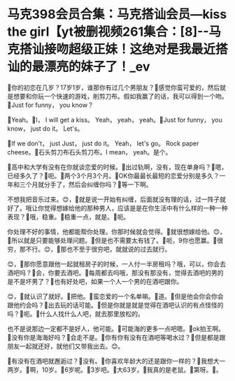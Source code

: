# 马克398会员合集：马克搭讪会员—kiss the girl【yt被删视频261集合：[8]--马克搭讪接吻超级正妹！这绝对是我最近搭讪的最漂亮的妹子了！_ev

🎼你的初恋在几岁？17岁1岁，谁那你有过几个男朋友？🎼感觉你蛮可爱的，然后就是想要和你玩一个快速的游戏，削剪刀布。假如我赢了的话，我可以得到一个吻。🎼Just for funny， you know？

🎼Yeah。🎼I， I will get a kiss。 Yeah， yeah， yeah。🎼Just for funny， you know， just do it。 Let's。

🎼If we don't， just Just， just do it。 Yeah， let's go。 Rock paper cheese。🎼石头剪刀布石头剪刀布。I mean， yeah。是个。

🎼高中和大学有没有在你就谈恋爱的时候。🎼出过轨啊，没有，现在单身吗？🎼嗯，已经多久了？🎼呃。🎼两个3个月3个月。🎼OK你最最长最短的恋爱分别是多久？一年和三个月就分手了，然后会纠缠你吗？🎼等一下啊。

不想我把音乐过来。😊，🎼就是说一开始有纠缠，后面就没有理的话，过一阵子就好了。哦让你觉得想嫁给他的那种男人，应该是是在你生活中有什么样的一种一种表现？🎼哦，稳重。🎼稳重一点，就是。🎼呃。

你处理不好的事情，他都能帮你处理。你那时候就会觉得。🎼就很想嫁给他。😊，🎼所以就是只要能够处理问题。🎼但是也不需要太有钱了。🎼呃，9你也愿赢。🎼很穷，那不行。😊，🎼那也不至于很穷吧，就就说的过去就行。

😊，🎼那你愿意跟他一起就租房子的时候，一人付一半房租吗？哦，可以，你会去酒吧吗？🎼会，你要去酒吧。🎼每周都去吗哦，那没有那没有，觉得去酒吧的男的是不是坏男了？🎼也有好处吧，如果一个人一个男的在酒吧跟你。

😊，🎼就认识了就好。🎼把他。🎼蛮恋爱的一个名单嘛。🎼道。🎼但是他会你会你会跟他约会吗？🎼出去玩的话可能。🎼但是你就是就是觉得在酒吧认识的有点怪怪的吗？🎼呃。🎼什么人找什么人吧，就去那里放松的。

也不是说那边一定都不是好人，他可能。🎼可能海的更多一点吧嗯。🎼ok拍王啊。🎼没有你是海海好吗？🎼会走不是。🎼你有你有没有在酒吧等喝水过？🎼但是都是跟朋友一起就还好，就他们又带我出去。😊。

🎼有没有在酒吧就邂逅过？🎼没有。🎼你喜欢年龄大的还是跟你一样的？🎼我想大一两岁。🎼啊，10岁。🎼6岁呢。🎼3岁吧。🎼大63岁。🎼我真的是老鼠。🎼第呀。🎼。

